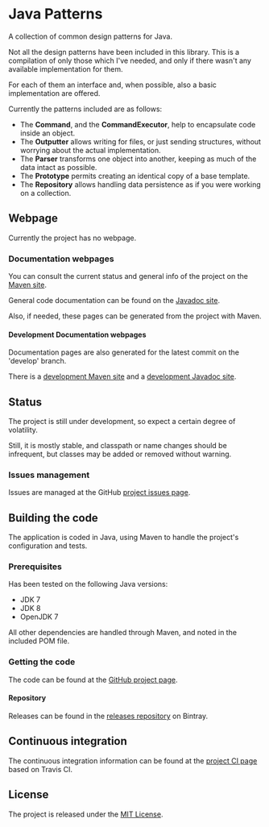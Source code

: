 # Java Patterns
A collection of common design patterns for Java.

Not all the design patterns have been included in this library. This is a compilation of only those which I've needed, and only if there wasn't any available implementation for them. 

For each of them an interface and, when possible, also a basic implementation are offered.

Currently the patterns included are as follows:
- The **Command**, and the **CommandExecutor**, help to encapsulate code inside an object.
- The **Outputter** allows writing for files, or just sending structures, without worrying about the actual implementation.
- The **Parser** transforms one object into another, keeping as much of the data intact as possible.
- The **Prototype** permits creating an identical copy of a base template.
- The **Repository** allows handling data persistence as if you were working on a collection.

## Webpage
Currently the project has no webpage.

### Documentation webpages
You can consult the current status and general info of the project on the [Maven site][maven-release].

General code documentation can be found on the [Javadoc site][javadoc-release].

Also, if needed, these pages can be generated from the project with Maven.

#### Development Documentation webpages
Documentation pages are also generated for the latest commit on the 'develop' branch.

There is a [development Maven site][maven-develop] and a [development Javadoc site][javadoc-develop].

## Status
The project is still under development, so expect a certain degree of volatility.

Still, it is mostly stable, and classpath or name changes should be infrequent, but classes may be added or removed without warning.

### Issues management
Issues are managed at the GitHub [project issues page][issues].

## Building the code
The application is coded in Java, using Maven to handle the project's configuration and tests.

### Prerequisites
Has been tested on the following Java versions:
* JDK 7
* JDK 8
* OpenJDK 7

All other dependencies are handled through Maven, and noted in the included POM file.

### Getting the code
The code can be found at the [GitHub project page][scm].

#### Repository
Releases can be found in the [releases repository][releases-repo] on Bintray.

## Continuous integration
The continuous integration information can be found at the [project CI page][ci] based on Travis CI.

## License
The project is released under the [MIT License][license].

[ci]: https://travis-ci.org/Bernardo-MG/Java-Patterns
[issues]: https://github.com/Bernardo-MG/Java-Patterns/issues
[javadoc-develop]: http://docs.wandrell.com/development/maven/java-patterns/apidocs
[javadoc-release]: http://docs.wandrell.com/maven/java-patterns/apidocs
[license]: http://www.opensource.org/licenses/mit-license.php
[maven-develop]: http://docs.wandrell.com/development/maven/java-patterns
[maven-release]: http://docs.wandrell.com/maven/java-patterns
[releases-repo]: http://dl.bintray.com/bernardo-mg/java-patterns
[scm]: http://github.com/Bernardo-MG/Java-Patterns